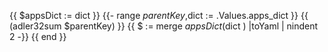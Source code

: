 
{{ $appsDict := dict }}
{{- range $parentKey,$dict := .Values.apps_dict }}
{{ (adler32sum $parentKey) }}
{{ $ := merge  $appsDict ($dict ) |toYaml | nindent 2 -}}
{{ end }}
